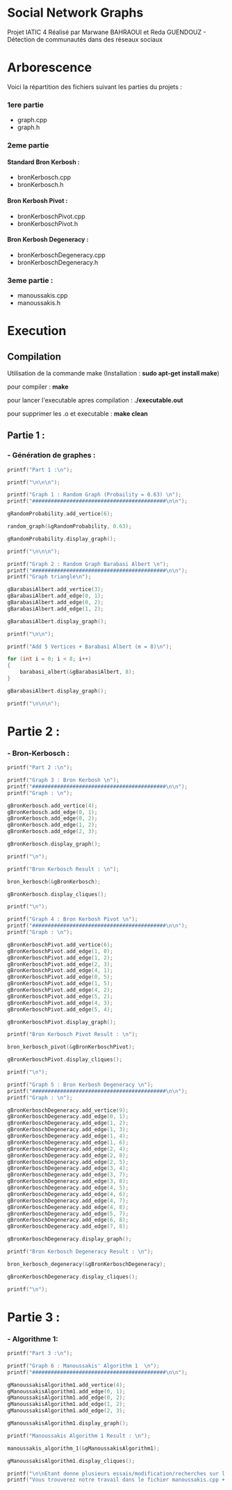 # Social Network Graphs
Projet IATIC 4 Réalisé par Marwane BAHRAOUI et Reda GUENDOUZ - Détection de communautés dans des réseaux sociaux


# Arborescence
Voici la répartition des fichiers suivant les parties du projets :

### 1ere partie
 - graph.cpp
 - graph.h

### 2eme partie
#### Standard Bron Kerbosh  :
 - bronKerbosch.cpp
 - bronKerbosch.h

#### Bron Kerbosh Pivot :
 - bronKerboschPivot.cpp
 - bronKerboschPivot.h

#### Bron Kerbosh Degeneracy :
 - bronKerboschDegeneracy.cpp
 - bronKerboschDegeneracy.h

### 3eme partie :
 - manoussakis.cpp
 - manoussakis.h


# Execution 
## Compilation
Utilisation de la commande make (Installation : **sudo apt-get install make**)

pour compiler : **make**

pour lancer l'executable apres compilation : **./executable.out**

pour supprimer les .o et executable : **make clean**


## Partie 1 : 


### - Génération de graphes :

```cpp
printf("Part 1 :\n");

printf("\n\n\n");

printf("Graph 1 : Random Graph (Probaility = 0.63) \n");
printf("###########################################\n\n");

gRandomProbability.add_vertice(6);

random_graph(&gRandomProbability, 0.63);

gRandomProbability.display_graph();

printf("\n\n\n");

printf("Graph 2 : Random Graph Barabasi Albert \n");
printf("###########################################\n\n");
printf("Graph triangle\n");

gBarabasiAlbert.add_vertice(3);
gBarabasiAlbert.add_edge(0, 1);
gBarabasiAlbert.add_edge(0, 2);
gBarabasiAlbert.add_edge(1, 2);

gBarabasiAlbert.display_graph();

printf("\n\n");

printf("Add 5 Vertices + Barabasi Albert (m = 8)\n");

for (int i = 0; i < 8; i++)
{
    barabasi_albert(&gBarabasiAlbert, 8);
}

gBarabasiAlbert.display_graph();

printf("\n\n\n");
```

# Partie 2 : 

### - Bron-Kerbosch :

```cpp
printf("Part 2 :\n");

printf("Graph 3 : Bron Kerbosh \n");
printf("###########################################\n\n");
printf("Graph : \n");

gBronKerbosch.add_vertice(4);
gBronKerbosch.add_edge(0, 1);
gBronKerbosch.add_edge(0, 2);
gBronKerbosch.add_edge(1, 2);
gBronKerbosch.add_edge(2, 3);

gBronKerbosch.display_graph();

printf("\n");

printf("Bron Kerbosch Result : \n");

bron_kerbosch(&gBronKerbosch);

gBronKerbosch.display_cliques();

printf("\n");

printf("Graph 4 : Bron Kerbosh Pivot \n");
printf("###########################################\n\n");
printf("Graph : \n");

gBronKerboschPivot.add_vertice(6);
gBronKerboschPivot.add_edge(1, 0);
gBronKerboschPivot.add_edge(1, 2);
gBronKerboschPivot.add_edge(2, 3);
gBronKerboschPivot.add_edge(4, 1);
gBronKerboschPivot.add_edge(0, 5);
gBronKerboschPivot.add_edge(1, 5);
gBronKerboschPivot.add_edge(4, 2);
gBronKerboschPivot.add_edge(5, 2);
gBronKerboschPivot.add_edge(4, 3);
gBronKerboschPivot.add_edge(5, 4);

gBronKerboschPivot.display_graph();

printf("Bron Kerbosch Pivot Result : \n");

bron_kerbosch_pivot(&gBronKerboschPivot);

gBronKerboschPivot.display_cliques();

printf("\n");

printf("Graph 5 : Bron Kerbosh Degeneracy \n");
printf("###########################################\n\n");
printf("Graph : \n");

gBronKerboschDegeneracy.add_vertice(9);
gBronKerboschDegeneracy.add_edge(0, 1);
gBronKerboschDegeneracy.add_edge(1, 2);
gBronKerboschDegeneracy.add_edge(1, 3);
gBronKerboschDegeneracy.add_edge(1, 4);
gBronKerboschDegeneracy.add_edge(1, 6);
gBronKerboschDegeneracy.add_edge(2, 4);
gBronKerboschDegeneracy.add_edge(2, 8);
gBronKerboschDegeneracy.add_edge(2, 5);
gBronKerboschDegeneracy.add_edge(3, 4);
gBronKerboschDegeneracy.add_edge(3, 7);
gBronKerboschDegeneracy.add_edge(3, 8);
gBronKerboschDegeneracy.add_edge(4, 5);
gBronKerboschDegeneracy.add_edge(4, 6);
gBronKerboschDegeneracy.add_edge(4, 7);
gBronKerboschDegeneracy.add_edge(4, 8);
gBronKerboschDegeneracy.add_edge(5, 7);
gBronKerboschDegeneracy.add_edge(6, 8);
gBronKerboschDegeneracy.add_edge(7, 8);

gBronKerboschDegeneracy.display_graph();

printf("Bron Kerbosch Degeneracy Result : \n");

bron_kerbosch_degeneracy(&gBronKerboschDegeneracy);

gBronKerboschDegeneracy.display_cliques();

printf("\n");
```


# Partie 3 : 

### - Algorithme 1:
```cpp
printf("Part 3 :\n");

printf("Graph 6 : Manoussakis' Algorithm 1  \n");
printf("###########################################\n\n");

gManoussakisAlgorithm1.add_vertice(4);
gManoussakisAlgorithm1.add_edge(0, 1);
gManoussakisAlgorithm1.add_edge(0, 2);
gManoussakisAlgorithm1.add_edge(1, 2);
gManoussakisAlgorithm1.add_edge(2, 3);

gManoussakisAlgorithm1.display_graph();

printf("Manoussakis Algorithm 1 Result : \n");

manoussakis_algorithm_1(&gManoussakisAlgorithm1);

gManoussakisAlgorithm1.display_cliques();

printf("\n\nEtant donne plusieurs essais/modification/recherches sur l'algorithme Manoussakis 1, \nnous n'avons pas reussi a implementer l'algorithme.\n");
printf("Vous trouverez notre travail dans le fichier manoussakis.cpp + manoussakis.h\n");

```